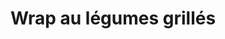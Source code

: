 ---
title: "Wrap au légumes grillés"
description: "Poivrons verts frais, champignons et oignons rouges sautés et placés sur un lit de laitue, tranches de tomates et sauce à l'ail garnis de feta et servis dans un pita"
price_s: "6.50"
price_l: "10.50"
price_lg: ""
weight: "4"
---